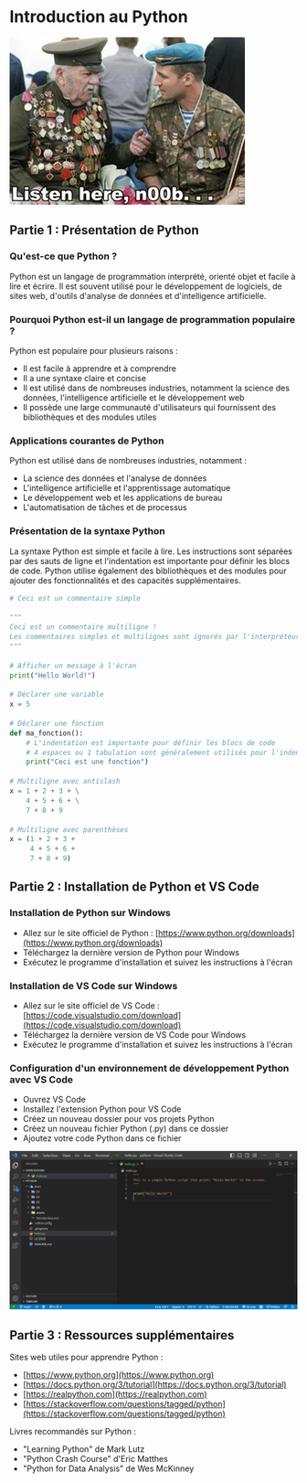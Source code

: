 # Introduction au Python

![Listen here, n00b...](./assets/listen_here_noob.png)

## Partie 1 : Présentation de Python

### Qu'est-ce que Python ?
Python est un langage de programmation interprété, orienté objet et facile à lire et écrire. Il est souvent utilisé pour le développement de logiciels, de sites web, d'outils d'analyse de données et d'intelligence artificielle.

### Pourquoi Python est-il un langage de programmation populaire ?
Python est populaire pour plusieurs raisons :
- Il est facile à apprendre et à comprendre
- Il a une syntaxe claire et concise
- Il est utilisé dans de nombreuses industries, notamment la science des données, l'intelligence artificielle et le développement web
- Il possède une large communauté d'utilisateurs qui fournissent des bibliothèques et des modules utiles

### Applications courantes de Python
Python est utilisé dans de nombreuses industries, notamment :
- La science des données et l'analyse de données
- L'intelligence artificielle et l'apprentissage automatique
- Le développement web et les applications de bureau
- L'automatisation de tâches et de processus

### Présentation de la syntaxe Python
La syntaxe Python est simple et facile à lire. Les instructions sont séparées par des sauts de ligne et l'indentation est importante pour définir les blocs de code. Python utilise également des bibliothèques et des modules pour ajouter des fonctionnalités et des capacités supplémentaires.

```python
# Ceci est un commentaire simple

"""
Ceci est un commentaire multiligne !
Les commentaires simples et multilignes sont ignorés par l'interpréteur Python.
"""

# Afficher un message à l'écran
print("Hello World!")

# Déclarer une variable
x = 5

# Déclarer une fonction
def ma_fonction():
    # L'indentation est importante pour définir les blocs de code
    # 4 espaces ou 1 tabulation sont généralement utilisés pour l'indentation
    print("Ceci est une fonction")

# Multiligne avec antislash
x = 1 + 2 + 3 + \
    4 + 5 + 6 + \
    7 + 8 + 9

# Multiligne avec parenthèses
x = (1 + 2 + 3 +
     4 + 5 + 6 +
     7 + 8 + 9)
```

## Partie 2 : Installation de Python et VS Code

### Installation de Python sur Windows
- Allez sur le site officiel de Python : [https://www.python.org/downloads](https://www.python.org/downloads)
- Téléchargez la dernière version de Python pour Windows
- Exécutez le programme d'installation et suivez les instructions à l'écran

### Installation de VS Code sur Windows
- Allez sur le site officiel de VS Code : [https://code.visualstudio.com/download](https://code.visualstudio.com/download)
- Téléchargez la dernière version de VS Code pour Windows
- Exécutez le programme d'installation et suivez les instructions à l'écran

### Configuration d'un environnement de développement Python avec VS Code
- Ouvrez VS Code
- Installez l'extension Python pour VS Code
- Créez un nouveau dossier pour vos projets Python
- Créez un nouveau fichier Python (.py) dans ce dossier
- Ajoutez votre code Python dans ce fichier

![VS Code](./assets/vscode.png)

## Partie 3 : Ressources supplémentaires

Sites web utiles pour apprendre Python :
- [https://www.python.org](https://www.python.org)
- [https://docs.python.org/3/tutorial](https://docs.python.org/3/tutorial)
- [https://realpython.com](https://realpython.com)
- [https://stackoverflow.com/questions/tagged/python](https://stackoverflow.com/questions/tagged/python)

Livres recommandés sur Python :
- "Learning Python" de Mark Lutz
- "Python Crash Course" d'Eric Matthes
- "Python for Data Analysis" de Wes McKinney
